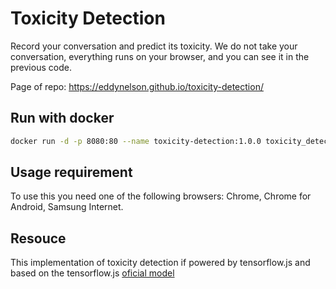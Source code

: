 # Toxicity Detection

Record your conversation and predict its toxicity. We do not take your conversation, everything runs on your browser, and you can see it in the previous code.

Page of repo: https://eddynelson.github.io/toxicity-detection/

## Run with docker

``` sh
docker run -d -p 8080:80 --name toxicity-detection:1.0.0 toxicity_detection
```

## Usage requirement
To use this you need one of the following browsers: Chrome, Chrome for Android, Samsung Internet.

## Resouce

This implementation of toxicity detection if powered by tensorflow.js and based on the tensorflow.js [oficial model](https://github.com/tensorflow/tfjs-models/tree/master/toxicity)
